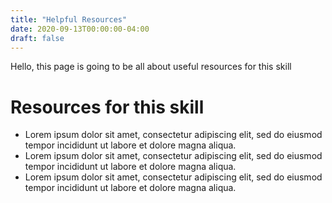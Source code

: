 ```yaml
---
title: "Helpful Resources"
date: 2020-09-13T00:00:00-04:00
draft: false
---
```


Hello, this page is going to be all about useful resources for this skill

Resources for this skill
========================

* Lorem ipsum dolor sit amet, consectetur adipiscing elit, sed do eiusmod tempor incididunt ut labore et dolore magna aliqua.
* Lorem ipsum dolor sit amet, consectetur adipiscing elit, sed do eiusmod tempor incididunt ut labore et dolore magna aliqua.
* Lorem ipsum dolor sit amet, consectetur adipiscing elit, sed do eiusmod tempor incididunt ut labore et dolore magna aliqua.
